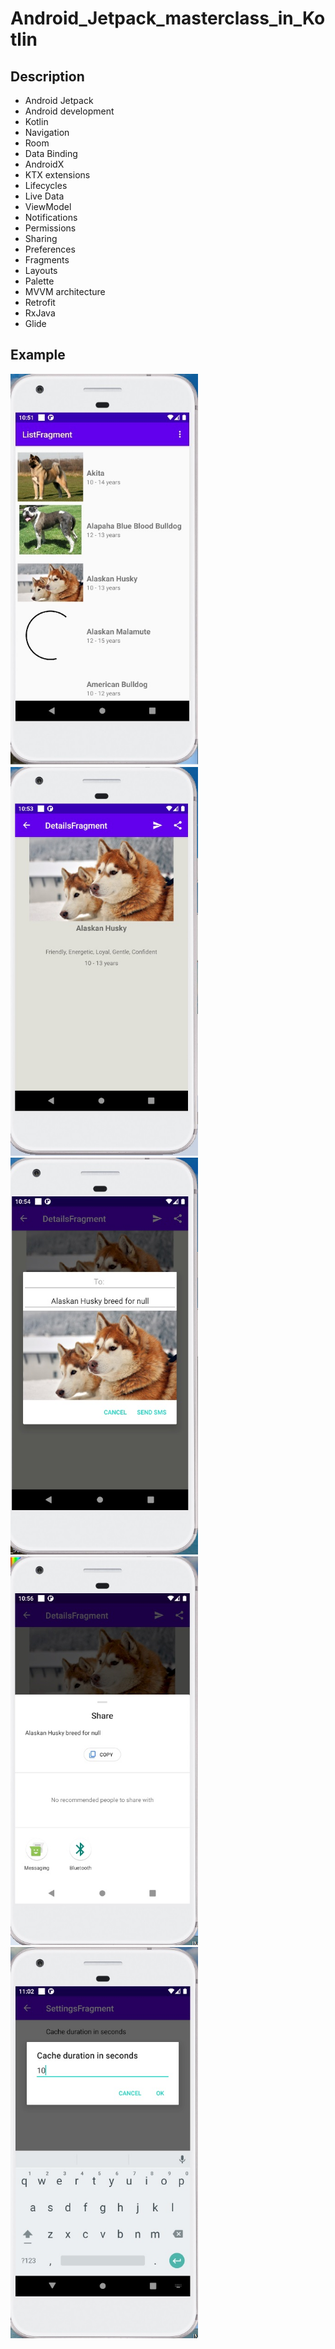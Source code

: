 # Android_Jetpack_masterclass_in_Kotlin

## Description
- Android Jetpack
- Android development
- Kotlin
- Navigation
- Room
- Data Binding
- AndroidX
- KTX extensions
- Lifecycles
- Live Data
- ViewModel
- Notifications
- Permissions
- Sharing
- Preferences
- Fragments
- Layouts
- Palette
- MVVM architecture
- Retrofit
- RxJava
- Glide

## Example

<img src="https://github.com/vkozhemi/Android_Jetpack_masterclass_in_Kotlin/blob/main/AndroidJetpackmasterclassinKotlin/img/1.jpg" width="300">

<img src="https://github.com/vkozhemi/Android_Jetpack_masterclass_in_Kotlin/blob/main/AndroidJetpackmasterclassinKotlin/img/2.jpg" width="300">

<img src="https://github.com/vkozhemi/Android_Jetpack_masterclass_in_Kotlin/blob/main/AndroidJetpackmasterclassinKotlin/img/3.jpg" width="300">

<img src="https://github.com/vkozhemi/Android_Jetpack_masterclass_in_Kotlin/blob/main/AndroidJetpackmasterclassinKotlin/img/4.jpg" width="300">

<img src="https://github.com/vkozhemi/Android_Jetpack_masterclass_in_Kotlin/blob/main/AndroidJetpackmasterclassinKotlin/img/5.jpg" width="300">




